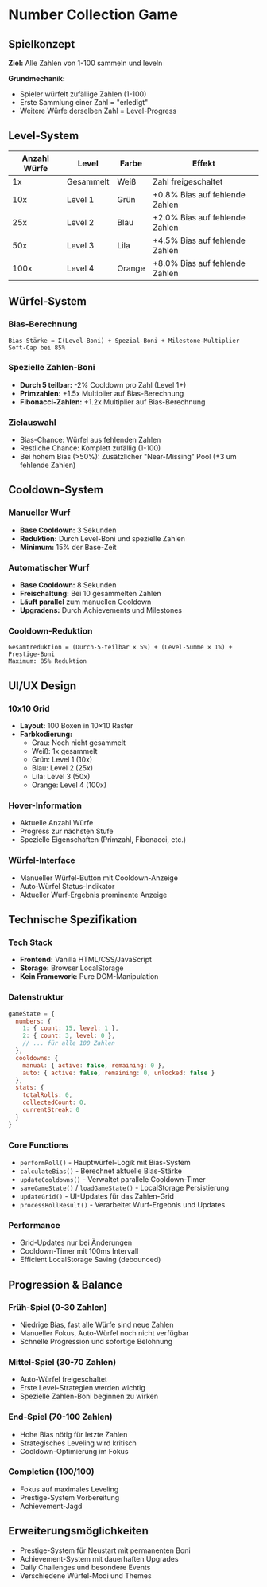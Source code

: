 # Number Collection Game

## Spielkonzept

**Ziel:** Alle Zahlen von 1-100 sammeln und leveln

**Grundmechanik:**
- Spieler würfelt zufällige Zahlen (1-100)
- Erste Sammlung einer Zahl = "erledigt"
- Weitere Würfe derselben Zahl = Level-Progress

## Level-System

| Anzahl Würfe | Level | Farbe | Effekt |
|--------------|--------|-------|---------|
| 1x | Gesammelt | Weiß | Zahl freigeschaltet |
| 10x | Level 1 | Grün | +0.8% Bias auf fehlende Zahlen |
| 25x | Level 2 | Blau | +2.0% Bias auf fehlende Zahlen |
| 50x | Level 3 | Lila | +4.5% Bias auf fehlende Zahlen |
| 100x | Level 4 | Orange | +8.0% Bias auf fehlende Zahlen |

## Würfel-System

### Bias-Berechnung
```
Bias-Stärke = Σ(Level-Boni) + Spezial-Boni + Milestone-Multiplier
Soft-Cap bei 85%
```

### Spezielle Zahlen-Boni
- **Durch 5 teilbar:** -2% Cooldown pro Zahl (Level 1+)
- **Primzahlen:** +1.5x Multiplier auf Bias-Berechnung
- **Fibonacci-Zahlen:** +1.2x Multiplier auf Bias-Berechnung

### Zielauswahl
- Bias-Chance: Würfel aus fehlenden Zahlen
- Restliche Chance: Komplett zufällig (1-100)
- Bei hohem Bias (>50%): Zusätzlicher "Near-Missing" Pool (±3 um fehlende Zahlen)

## Cooldown-System

### Manueller Wurf
- **Base Cooldown:** 3 Sekunden
- **Reduktion:** Durch Level-Boni und spezielle Zahlen
- **Minimum:** 15% der Base-Zeit

### Automatischer Wurf
- **Base Cooldown:** 8 Sekunden
- **Freischaltung:** Bei 10 gesammelten Zahlen
- **Läuft parallel** zum manuellen Cooldown
- **Upgradens:** Durch Achievements und Milestones

### Cooldown-Reduktion
```
Gesamtreduktion = (Durch-5-teilbar × 5%) + (Level-Summe × 1%) + Prestige-Boni
Maximum: 85% Reduktion
```

## UI/UX Design

### 10x10 Grid
- **Layout:** 100 Boxen in 10×10 Raster
- **Farbkodierung:**
    - Grau: Noch nicht gesammelt
    - Weiß: 1x gesammelt
    - Grün: Level 1 (10x)
    - Blau: Level 2 (25x)
    - Lila: Level 3 (50x)
    - Orange: Level 4 (100x)

### Hover-Information
- Aktuelle Anzahl Würfe
- Progress zur nächsten Stufe
- Spezielle Eigenschaften (Primzahl, Fibonacci, etc.)

### Würfel-Interface
- Manueller Würfel-Button mit Cooldown-Anzeige
- Auto-Würfel Status-Indikator
- Aktueller Wurf-Ergebnis prominente Anzeige

## Technische Spezifikation

### Tech Stack
- **Frontend:** Vanilla HTML/CSS/JavaScript
- **Storage:** Browser LocalStorage
- **Kein Framework:** Pure DOM-Manipulation

### Datenstruktur
```javascript
gameState = {
  numbers: {
    1: { count: 15, level: 1 },
    2: { count: 3, level: 0 },
    // ... für alle 100 Zahlen
  },
  cooldowns: {
    manual: { active: false, remaining: 0 },
    auto: { active: false, remaining: 0, unlocked: false }
  },
  stats: {
    totalRolls: 0,
    collectedCount: 0,
    currentStreak: 0
  }
}
```

### Core Functions
- `performRoll()` - Hauptwürfel-Logik mit Bias-System
- `calculateBias()` - Berechnet aktuelle Bias-Stärke
- `updateCooldowns()` - Verwaltet parallele Cooldown-Timer
- `saveGameState()` / `loadGameState()` - LocalStorage Persistierung
- `updateGrid()` - UI-Updates für das Zahlen-Grid
- `processRollResult()` - Verarbeitet Wurf-Ergebnis und Updates

### Performance
- Grid-Updates nur bei Änderungen
- Cooldown-Timer mit 100ms Intervall
- Efficient LocalStorage Saving (debounced)

## Progression & Balance

### Früh-Spiel (0-30 Zahlen)
- Niedrige Bias, fast alle Würfe sind neue Zahlen
- Manueller Fokus, Auto-Würfel noch nicht verfügbar
- Schnelle Progression und sofortige Belohnung

### Mittel-Spiel (30-70 Zahlen)
- Auto-Würfel freigeschaltet
- Erste Level-Strategien werden wichtig
- Spezielle Zahlen-Boni beginnen zu wirken

### End-Spiel (70-100 Zahlen)
- Hohe Bias nötig für letzte Zahlen
- Strategisches Leveling wird kritisch
- Cooldown-Optimierung im Fokus

### Completion (100/100)
- Fokus auf maximales Leveling
- Prestige-System Vorbereitung
- Achievement-Jagd

## Erweiterungsmöglichkeiten
- Prestige-System für Neustart mit permanenten Boni
- Achievement-System mit dauerhaften Upgrades
- Daily Challenges und besondere Events
- Verschiedene Würfel-Modi und Themes
